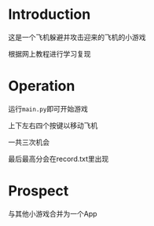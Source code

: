 # Introduction

这是一个飞机躲避并攻击迎来的飞机的小游戏

根据网上教程进行学习复现

# Operation

运行`main.py`即可开始游戏

上下左右四个按键以移动飞机

一共三次机会

最后最高分会在record.txt里出现

# Prospect

与其他小游戏合并为一个App